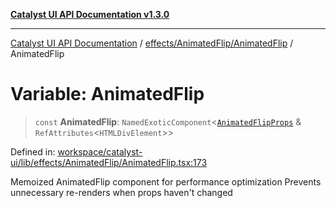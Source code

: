 [**Catalyst UI API Documentation v1.3.0**](../../../../README.md)

---

[Catalyst UI API Documentation](../../../../README.md) / [effects/AnimatedFlip/AnimatedFlip](../README.md) / AnimatedFlip

# Variable: AnimatedFlip

> `const` **AnimatedFlip**: `NamedExoticComponent`\<[`AnimatedFlipProps`](../interfaces/AnimatedFlipProps.md) & `RefAttributes`\<`HTMLDivElement`\>\>

Defined in: [workspace/catalyst-ui/lib/effects/AnimatedFlip/AnimatedFlip.tsx:173](https://github.com/TheBranchDriftCatalyst/catalyst-ui/blob/main/lib/effects/AnimatedFlip/AnimatedFlip.tsx#L173)

Memoized AnimatedFlip component for performance optimization
Prevents unnecessary re-renders when props haven't changed

